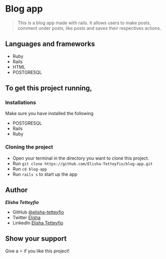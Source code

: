 # Blog app

> This is a blog app made with rails. It allows users to make posts, comment under posts, like posts and saves their respectives actions.

## Languages and frameworks
- Ruby
- Rails
- HTML
- POSTGRESQL

## To get this project running,
### Installations
Make sure you have installed the following
- POSTGRESQL
- Rails
- Ruby

### Cloning the project
- Open your terminal in the directory you want to clone this project.
- Run `git clone https://github.com/Elisha-Tetteyfio/blog-app.git`
- Run `cd blog-app`
- Run `rails s` to start up the app

## Author
 ***Elisha Tetteyfio***
 - GitHub [@elisha-tetteyfio](https://github.com/elisha-tetteyfio)
- Twitter [Elisha](https://twitter.com/Nii_AlYasa)
- LinkedIn [Elisha Tetteyfio](https://linkedin.com/in/elisha-tetteyfio)

## Show your support

Give a ⭐️ if you like this project!
